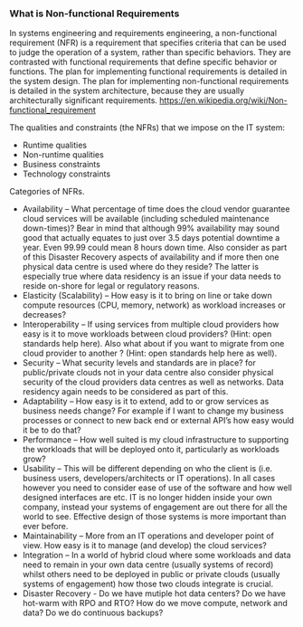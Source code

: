### What is Non-functional Requirements

In systems engineering and requirements engineering, a non-functional requirement (NFR) is a requirement that specifies criteria that can be used to judge the operation of a system, rather than specific behaviors. They are contrasted with functional requirements that define specific behavior or functions. The plan for implementing functional requirements is detailed in the system design. The plan for implementing non-functional requirements is detailed in the system architecture, because they are usually architecturally significant requirements. https://en.wikipedia.org/wiki/Non-functional_requirement


The qualities and constraints (the NFRs) that we impose on the IT system:
* Runtime qualities
* Non-runtime qualities
* Business constraints
* Technology constraints

Categories of NFRs.
* Availability – What percentage of time does the cloud vendor guarantee cloud services will be available (including scheduled maintenance down-times)? Bear in mind that although 99% availability may sound good that actually equates to just over 3.5 days potential downtime a year. Even 99.99 could mean 8 hours down time. Also consider as part of this Disaster Recovery aspects of availability and if more then one physical data centre is used where do they reside? The latter is especially true where data residency is an issue if your data needs to reside on-shore for legal or regulatory reasons.
* Elasticity (Scalability) – How easy is it to bring on line or take down compute resources (CPU, memory, network) as workload increases or decreases?
* Interoperability – If using services from multiple cloud providers how easy is it to move workloads between cloud providers? (Hint: open standards help here). Also what about if you want to migrate from one cloud provider to another ? (Hint: open standards help here as well).
* Security – What security levels and standards are in place? for public/private clouds not in your data centre also consider physical security of the cloud providers data centres as well as networks. Data residency again needs to be considered as part of this.
* Adaptability – How easy is it to extend, add to or grow services as business needs change? For example if I want to change my business processes or connect to new back end or external API’s how easy would it be to do that?
* Performance – How well suited is my cloud infrastructure to supporting the workloads that will be deployed onto it, particularly as workloads grow?
* Usability – This will be different depending on who the client is (i.e. business users, developers/architects or IT operations). In all cases however you need to consider ease of use of the software and how well designed interfaces are etc. IT is no longer hidden inside your own company, instead your systems of engagement are out there for all the world to see. Effective design of those systems is more important than ever before.
* Maintainability – More from an IT operations and developer point of view.  How easy is it to manage (and develop) the cloud services?
* Integration – In a world of hybrid cloud where some workloads and data need to remain in your own data centre (usually systems of record) whilst others need to be deployed in public or private clouds (usually systems of engagement) how those two clouds integrate is crucial.
* Disaster Recovery - Do we have mutiple hot data centers?  Do we have hot-warm with RPO and RTO? How do we move compute, network and data? Do we do continuous backups? 
